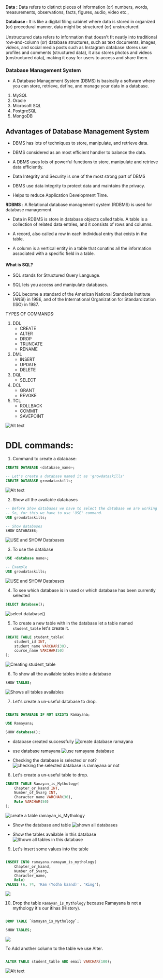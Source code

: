 **Data :** Data refers to distinct pieces of information (or) numbers, words, measurements, observations, facts, figures, audio, video etc.,

**Database :** It is like a digital filing cabinet where data is stored in organized (or) procedural manner, data might be structured (or) unstructured.
<br><br>Unstructured data refers to information that doesn't fit neatly into traditional row-and-column (or) database structures, such as text documents, images, videos, and social media posts such as Instagram database stores user profiles and comments (structured data), it also stores photos and videos (unstructured data), making it easy for users to access and share them.

### Database Management System

- A Database Management System (DBMS) is basically a software where you can store, retrieve, define, and manage your data in a database.

1. MySQL
2. Oracle
3. Microsoft SQL 
4. PostgreSQL
5. MongoDB

## Advantages of Database Management System

- DBMS has lots of techniques to store, manipulate, and retrieve data.

- DBMS considered as an most efficient handler to balance the data.

- A DBMS uses lots of powerful functions to store, manipulate and retrieve data efficiently.

- Data Integrity and Security is one of the most strong part of DBMS

- DBMS use data integrity to protect data and maintains the privacy.

- Helps to reduce Application Development Time.

**RDBMS** : A Relational database management system (RDBMS) is used for database management.

- Data in RDBMS is store in database objects called table. A table is a collection of related data entries, and it consists of rows and columns.

- A record, also called a row in each individual entry that exists in the table.

- A column is a vertical entity in a table that conatins all the information associated with a specific field in a table.

#### What is SQL?

- SQL stands for Structured Query Language.

- SQL lets you access and manipulate databases.

- SQL become a standard of the American National Standards Institute (ANSI) in 1986, and of the International Organization for Standardization (ISO) in 1987.

TYPES OF COMMANDS:
1. DDL 
    - CREATE 
    - ALTER
    - DROP
    - TRUNCATE
    - RENAME
2. DML
    - INSERT
    - UPDATE
    - DELETE
3. DQL
    - SELECT
4. DCL
    - GRANT
    - REVOKE
5. TCL
    - ROLLBACK
    - COMMIT
    - SAVEPOINT

![Alt text](./img/image.png)

# DDL commands:

1. Command to create a database:

```SQL
CREATE DATABASE <database_name>;

-- Let's create a database named it as 'growdataskills'
CREATE DATABASE growdataskills;
```

![Alt text](./img/create_database_command.png)

2.  Show all the available databases

```SQL
-- Before Show databases we have to select the database we are working upon.
-- So, for this we have to use 'USE' command.
USE growdataskills;

-- Show databases
SHOW DATABASES;
```

![USE and SHOW Databases](./img/Use_Show_databases.png)

3. To use the database

```SQl
USE <database name>;

-- Example
USE growdataskills;
```
![USE and SHOW Databases](./img/Use_Show_databases.png)

4. To see which database is in used or which database has been currently selected

```SQl
SELECT database();
```
![select database()](./img/select_database().png)

5. To create a new table with in the database let a table named `student_table` let's create it.

```SQl
CREATE TABLE student_table(
    student_id INT,
    student_name VARCHAR(30),
    course_name VARCHAR(50)
);
```

![Creating student_table](./img/create_student_table.png)

6. To show all the available tables inside a database 

```SQL
SHOW TABLES;
```

![Shows all tables availables](./img/Show_tables.png)

7. Let's create a un-useful database to drop.

```SQL

CREATE DATABASE IF NOT EXISTS Ramayana;

USE Ramayana;

SHOW database();
```

- database created successfully
![create database ramayana](./img/create_ramayana_database.png)

- use database ramayana
![use ramayana database](./img/use_ramayana_database.png)

- Checking the database is selected or not?
![checking the selected database is ramayana or not](./img/show_database()_ramayana.png)

8. Let's create a un-useful table to drop.

```SQL
CREATE TABLE Ramayan_is_Mythology(
    Chapter_or_kaand INT,
    Number_of_Svarg INT,
    Character_name VARCHAR(30),
    Role VARCHAR(50)
);
```
![create a table ramayan_is_Mythology](./img/create_table_ramayana_is_mythology.png)

- Show the database and table
![shown all databases](./img/showing_databases_ramayana.png)

- Show the tables available in this database
![Shown all tables in this database](./img/show_table_ramayan_is_mythology.png)

9. Let's insert some values into the table

```SQl

INSERT INTO ramayana.ramayan_is_mythology(
    Chapter_or_kaand, 
    Number_of_Svarg, 
    Character_name, 
    Role) 
VALUES (6, 74, 'Ram (Yodha kaand)', 'King');
```

![](./img/Inserted_1st_record_in_table_ramayan_is_mythology.png)

10. Drop the table `Ramayan_is_Mythology` because Ramayana is not a mythology it's our itihas (History).

```SQL

DROP TABLE `Ramayan_is_Mythology`;

SHOW TABLES;

```

![](./img/drop_table_ramayan.png)


To Add another column to the table we use Alter.
```SQL

ALTER TABLE student_table ADD email VARCHAR(100);

```


![Alt text](./img/Alter_and_add_email_column.png)

